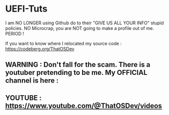 # UEFI-Tuts  
  
I am NO LONGER using Github do to their "GIVE US ALL YOUR INFO" stupid policies. NO Microcrap, you are NOT going to make a profile out of me. PERIOD !  
  
If you want to know where I relocated my source code : https://codeberg.org/ThatOSDev  
  
## WARNING : Don't fall for the scam. There is a youtuber pretending to be me. My OFFICIAL channel is here :  
## YOUTUBE : https://www.youtube.com/@ThatOSDev/videos  
  
  
